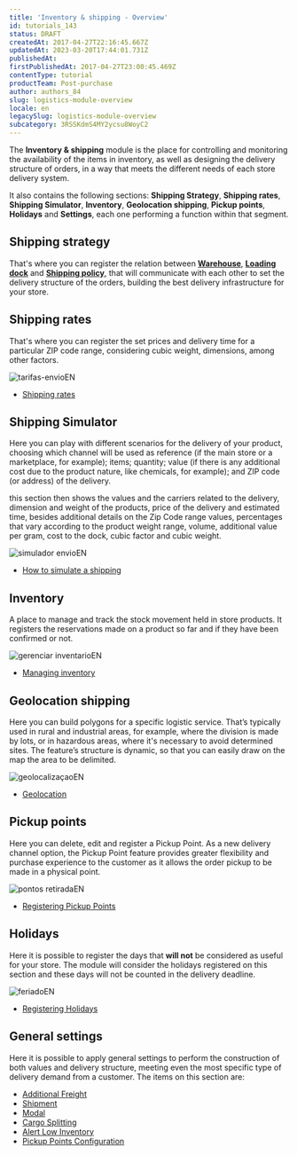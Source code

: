 ```yaml
---
title: 'Inventory & shipping - Overview'
id: tutorials_143
status: DRAFT
createdAt: 2017-04-27T22:16:45.667Z
updatedAt: 2023-03-20T17:44:01.731Z
publishedAt: 
firstPublishedAt: 2017-04-27T23:00:45.469Z
contentType: tutorial
productTeam: Post-purchase
author: authors_84
slug: logistics-module-overview
locale: en
legacySlug: logistics-module-overview
subcategory: 3RSSKdmS4MY2ycsu8WoyC2
---
```


The **Inventory & shipping** module is the place for controlling and monitoring the availability of the items in inventory, as well as designing the delivery structure of orders, in a way that meets the different needs of each store delivery system.

It also contains the following sections: **Shipping Strategy**, **Shipping rates**, **Shipping Simulator**, **Inventory**, **Geolocation shipping**, **Pickup points**, **Holidays** and **Settings**, each one performing a function within that segment.

## Shipping strategy

That's where you can register the relation between **[Warehouse](https://help.vtex.com/en/tutorial/estoque--6oIxvsVDTtGpO7y6zwhGpb)**, **[Loading dock](https://help.vtex.com/en/tutorial/doca--5DY8xHEjOLYDVL41Urd5qj)** and **[Shipping policy](https://help.vtex.com/en/tutorial/registering-a-carrier)**, that will communicate with each other to set the delivery structure of the orders, building the best delivery infrastructure for your store.

## Shipping rates

That's where you can register the set prices and delivery time for a particular ZIP code range, considering cubic weight, dimensions, among other factors.

![tarifas-envioEN](//images.ctfassets.net/alneenqid6w5/6BuxCyz2bujSpqx9Mq0CcZ/217dcd115a91f09f1e2fd9735a1a6326/tarifas_envioEN.png)

- [Shipping rates](https://help.vtex.com/en/tutorial/shipping-rates--1Balpg3rv0854udEPedvMM)

## Shipping Simulator

Here you can play with different scenarios for the delivery of your product, choosing which channel will be used as reference (if the main store or a marketplace, for example); items; quantity; value (if there is any additional cost due to the product nature, like chemicals, for example); and ZIP code (or address) of the delivery.

this section then shows the values and the carriers related to the delivery, dimension and weight of the products, price of the delivery and estimated time, besides additional details on the Zip Code range values, percentages that vary according to the product weight range, volume, additional value per gram, cost to the dock, cubic factor and cubic weight.

![simulador envioEN](//images.ctfassets.net/alneenqid6w5/5Chp5OU2vGVkHDXtQEayoL/3defae0446513bfa01b1a2c9b648492c/simulador_envioEN.png)
- [How to simulate a shipping](http://help.vtex.com/en/tutorial/freight-simulation)

## Inventory

A place to manage and track the stock movement held in store products. It registers the reservations made on a product so far and if they have been confirmed or not.

![gerenciar inventarioEN](//images.ctfassets.net/alneenqid6w5/7DXfGBySZsZmejB31WQBRK/e2938a93d57002ec668b1e99726a9b30/gerenciar_inventarioEN.png)
- [Managing inventory](http://help.vtex.com/en/tutorial/managing-stock-items)

## Geolocation shipping

Here you can build polygons for a specific logistic service. That’s typically used in rural and industrial areas, for example, where the division is made by lots, or in hazardous areas, where it's necessary to avoid determined sites. The feature’s structure is dynamic, so that you can easily draw on the map the area to be delimited.

![geolocalizaçaoEN](//images.ctfassets.net/alneenqid6w5/4UrlnVmhHGhR2XEWU8bOwx/192f4e00b0517e5ee00249a3de300125/geolocaliza__aoEN.png)
- [Geolocation](http://help.vtex.com/en/tutorial/registering-geolocation)

## Pickup points

Here you can delete, edit and register a Pickup Point. As a new delivery channel option, the Pickup Point feature provides greater flexibility and purchase experience to the customer as it allows the order pickup to be made in a physical point.

![pontos retiradaEN](//images.ctfassets.net/alneenqid6w5/t58ChaH55346tKGLDD1wu/43fa5c2895d2e53ea19c6ac2a60dd93e/pontos_retiradaEN.png)
- [Registering Pickup Points](http://help.vtex.com/en/tutorial/registering-pickup-points)

## Holidays

Here it is possible to register the days that **will not** be considered as useful for your store. The module will consider the holidays registered on this section and these days will not be counted in the delivery deadline.

![feriadoEN](//images.ctfassets.net/alneenqid6w5/naLgWqy2UVusNnzG9FdUc/0b78db315a91567102ebeb81f864cdef/feriadoEN.png)
- [Registering Holidays](http://help.vtex.com/en/tutorial/registering-holidays)

## General settings

Here it is possible to apply general settings to perform the construction of both values and delivery structure, meeting even the most specific type of delivery demand from a customer.
The items on this section are:

- [Additional Freight](https://help.vtex.com/en/tutorial/additional-shipping-costs--2vqGwMn0LabkOHY6zSHYNV)
- [Shipment](https://help.vtex.com/en/tutorial/setting-up-shipment--tutorials_118)
- [Modal](http://help.vtex.com/en/tutorial/how-does-the-modal-work)
- [Cargo Splitting](http://help.vtex.com/en/tutorial/configuring-cargo-splitting)
- [Alert Low Inventory](http://help.vtex.com/en/tutorial/setting-up-the-critical-stock-alert)
- [Pickup Points Configuration](http://help.vtex.com/en/tutorial/registering-pickup-points)

